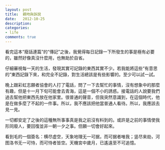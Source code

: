 ```yaml
---
layout: post
title:  親吻與訴說
date:   2012-10-25
description:
categories:
- life
comments: true
---
```

看完這本“廢話連篇”的“傳記”之後，我覺得每日記錄一下所發生的事是極有必要的，雖然好像真沒什麼用，也無助於自省。

仔細審視每一天的生活，發現其實可記錄的東西其實不少。若我能將這些“有意思的”東西記錄下來，和完全不記錄，對生活總該是有些影響的。至少可以試一試。

晚上跟彩虹志願者協會的人打了電話，問了一下去幫忙的事情，沒有想象中的那麼有趣，但是十一月下旬可能會去青海，這是一個不小的誘惑。接電話的人說要我們過去幫他把東西先放在他家里。很普通的聲音，但我突然意識到，在這個時代，他是在做多麼了不起的一件事。所以，我不應該把他當普通人看待。所以，我應該去見一見。

一切都安定了之後的這種無所事事真是我之前沒有料到的。或許是之前的事情使我形同廢人，要回復並非一朝一夕之事。但願一切會好起來。

看到毛的一個簽名：横尽虚空，天象地理无一可据，而可据者唯我；竖尽来劫，河图洛书无一可恃，而可恃者皆空。天機宮中歲月，已遙遠至不可追憶。
